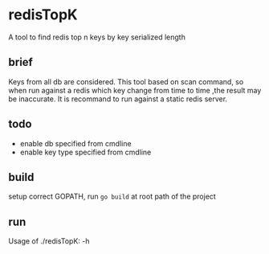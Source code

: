 # redisTopK
A tool to find redis top n keys by key serialized length

## brief

Keys from all db are considered.
This tool based on scan command, so when run against a redis which key change from time to time ,the result may be inaccurate.
It is recommand to run against a static redis server.

## todo
* enable db specified from cmdline
* enable key type specified from cmdline

## build
setup correct GOPATH, run `go build` at root path of the project

## run
Usage of ./redisTopK: -h
